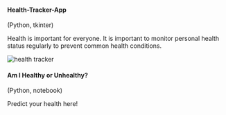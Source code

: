 #### Health-Tracker-App
(Python, tkinter)

Health is important for everyone. It is important to monitor personal health status regularly to prevent common health conditions.

![health tracker](https://user-images.githubusercontent.com/48885389/107739187-499a0880-6d43-11eb-834c-4a0556aa6c06.png)

#### Am I Healthy or Unhealthy?
(Python, notebook)

Predict your health here!

